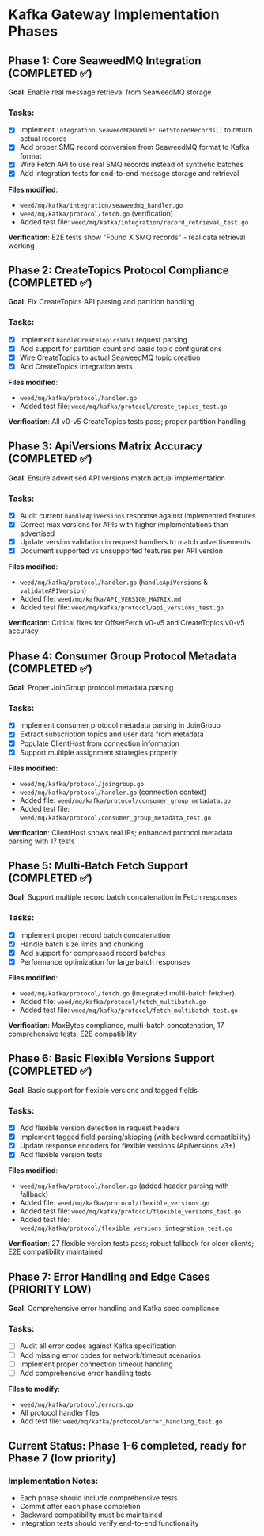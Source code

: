 # Kafka Gateway Implementation Phases

## Phase 1: Core SeaweedMQ Integration (COMPLETED ✅)
**Goal**: Enable real message retrieval from SeaweedMQ storage

### Tasks:
- [x] Implement `integration.SeaweedMQHandler.GetStoredRecords()` to return actual records
- [x] Add proper SMQ record conversion from SeaweedMQ format to Kafka format  
- [x] Wire Fetch API to use real SMQ records instead of synthetic batches
- [x] Add integration tests for end-to-end message storage and retrieval

**Files modified**:
- `weed/mq/kafka/integration/seaweedmq_handler.go`
- `weed/mq/kafka/protocol/fetch.go` (verification)
- Added test file: `weed/mq/kafka/integration/record_retrieval_test.go`

**Verification**: E2E tests show "Found X SMQ records" - real data retrieval working

## Phase 2: CreateTopics Protocol Compliance (COMPLETED ✅)
**Goal**: Fix CreateTopics API parsing and partition handling

### Tasks:
- [x] Implement `handleCreateTopicsV0V1` request parsing
- [x] Add support for partition count and basic topic configurations
- [x] Wire CreateTopics to actual SeaweedMQ topic creation
- [x] Add CreateTopics integration tests

**Files modified**:
- `weed/mq/kafka/protocol/handler.go`
- Added test file: `weed/mq/kafka/protocol/create_topics_test.go`

**Verification**: All v0-v5 CreateTopics tests pass; proper partition handling

## Phase 3: ApiVersions Matrix Accuracy (COMPLETED ✅)
**Goal**: Ensure advertised API versions match actual implementation

### Tasks:
- [x] Audit current `handleApiVersions` response against implemented features
- [x] Correct max versions for APIs with higher implementations than advertised
- [x] Update version validation in request handlers to match advertisements
- [x] Document supported vs unsupported features per API version

**Files modified**:
- `weed/mq/kafka/protocol/handler.go` (`handleApiVersions` & `validateAPIVersion`)
- Added file: `weed/mq/kafka/API_VERSION_MATRIX.md`
- Added test file: `weed/mq/kafka/protocol/api_versions_test.go`

**Verification**: Critical fixes for OffsetFetch v0-v5 and CreateTopics v0-v5 accuracy

## Phase 4: Consumer Group Protocol Metadata (COMPLETED ✅)
**Goal**: Proper JoinGroup protocol metadata parsing

### Tasks:
- [x] Implement consumer protocol metadata parsing in JoinGroup
- [x] Extract subscription topics and user data from metadata
- [x] Populate ClientHost from connection information
- [x] Support multiple assignment strategies properly

**Files modified**:
- `weed/mq/kafka/protocol/joingroup.go`
- `weed/mq/kafka/protocol/handler.go` (connection context)
- Added file: `weed/mq/kafka/protocol/consumer_group_metadata.go`
- Added test file: `weed/mq/kafka/protocol/consumer_group_metadata_test.go`

**Verification**: ClientHost shows real IPs; enhanced protocol metadata parsing with 17 tests

## Phase 5: Multi-Batch Fetch Support (COMPLETED ✅)
**Goal**: Support multiple record batch concatenation in Fetch responses

### Tasks:
- [x] Implement proper record batch concatenation
- [x] Handle batch size limits and chunking
- [x] Add support for compressed record batches
- [x] Performance optimization for large batch responses

**Files modified**:
- `weed/mq/kafka/protocol/fetch.go` (integrated multi-batch fetcher)
- Added file: `weed/mq/kafka/protocol/fetch_multibatch.go`
- Added test file: `weed/mq/kafka/protocol/fetch_multibatch_test.go`

**Verification**: MaxBytes compliance, multi-batch concatenation, 17 comprehensive tests, E2E compatibility

## Phase 6: Basic Flexible Versions Support (COMPLETED ✅)
**Goal**: Basic support for flexible versions and tagged fields

### Tasks:
- [x] Add flexible version detection in request headers
- [x] Implement tagged field parsing/skipping (with backward compatibility)
- [x] Update response encoders for flexible versions (ApiVersions v3+)
- [x] Add flexible version tests

**Files modified**:
- `weed/mq/kafka/protocol/handler.go` (added header parsing with fallback)
- Added file: `weed/mq/kafka/protocol/flexible_versions.go`
- Added test file: `weed/mq/kafka/protocol/flexible_versions_test.go`
- Added test file: `weed/mq/kafka/protocol/flexible_versions_integration_test.go`

**Verification**: 27 flexible version tests pass; robust fallback for older clients; E2E compatibility maintained

## Phase 7: Error Handling and Edge Cases (PRIORITY LOW)
**Goal**: Comprehensive error handling and Kafka spec compliance

### Tasks:
- [ ] Audit all error codes against Kafka specification
- [ ] Add missing error codes for network/timeout scenarios
- [ ] Implement proper connection timeout handling
- [ ] Add comprehensive error handling tests

**Files to modify**:
- `weed/mq/kafka/protocol/errors.go`
- All protocol handler files
- Add test file: `weed/mq/kafka/protocol/error_handling_test.go`

## Current Status: Phase 1-6 completed, ready for Phase 7 (low priority)

### Implementation Notes:
- Each phase should include comprehensive tests
- Commit after each phase completion
- Backward compatibility must be maintained
- Integration tests should verify end-to-end functionality
